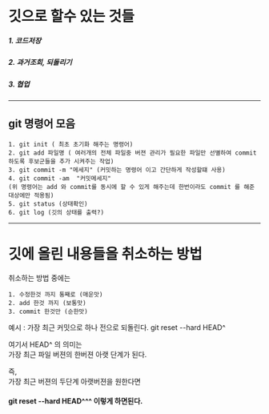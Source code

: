 

깃으로 할수 있는 것들
====================
##### 1. 코드저장
##### 2. 과거조회, 되돌리기
##### 3. 협업

------------------------------



git 명령어 모음
---------------


    1. git init ( 최초 초기화 해주는 명령어)
    2. git add 파일명 ( 여러개의 전체 파일중 버젼 관리가 필요한 파일만 선별하여 commit 하도록 후보군들을 추가 시켜주는 작업)
    3. git commit -m "메세지" (커밋하는 명령어 이고 간단하게 작성할떄 사용)
    4. git commit -am  "커밋메세지"
    (위 명령어는 add 와 commit를 동시에 할 수 있게 해주는데 한번이라도 commit 를 해준 대상에만 적용됨)
    5. git status (상태확인)
    6. git log (깃의 상태를 출력?)

--------------------------------------------------------------

깃에 올린 내용들을 취소하는 방법
===============================

취소하는 방법 중에는

    1. 수정한것 까지 통째로 (매운맛)
    2. add 한것 까지 (보통맛)
    3. commit 한것만 (순한맛)

예시 : 가장 최근 커밋으로 하나 전으로 되돌린다.
git reset --hard HEAD^ 

여기서 HEAD^ 의 의미는   
가장 최근 파일 버젼의 한버젼 아랫 단계가 된다.   
   
즉,   
가장 최근 버젼의 두단계 아랫버젼을 원한다면   
#### git reset --hard HEAD^^^ 이렇게 하면된다.

